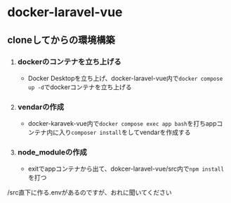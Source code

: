 # docker-laravel-vue

## cloneしてからの環境構築

1. ### **dockerのコンテナを立ち上げる**

   - Docker Desktopを立ち上げ、docker-laravel-vue内で``` docker compose up -d ```でdockerコンテナを立ち上げる

2. ### **vendarの作成**

   - docker-karavek-vue内で``` docker compose exec app bash ```を打ちappコンテナ内に入り``` composer install ```をしてvendarを作成する

3. ### **node_moduleの作成**

   - exitでappコンテナから出て、dokcer-laravel-vue/src内で``` npm install ```を打つ

/src直下に作る.envがあるのですが、おれに聞いてください
